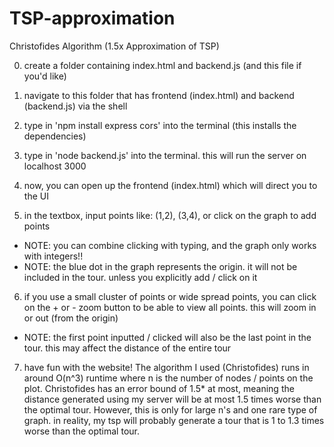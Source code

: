 # TSP-approximation
Christofides Algorithm (1.5x Approximation of TSP)

0. create a folder containing index.html and backend.js (and this file if you'd like)

1. navigate to this folder that has frontend (index.html) and backend (backend.js) via the shell

2. type in 'npm install express cors' into the terminal (this installs the dependencies)

3. type in 'node backend.js' into the terminal. this will run the server on localhost 3000

4. now, you can open up the frontend (index.html) which will direct you to the UI

5. in the textbox, input points like: (1,2), (3,4), or click on the graph to add points

  - NOTE: you can combine clicking with typing, and the graph only works with integers!!
  - NOTE: the blue dot in the graph represents the origin. it will not be included in the tour. 
          unless you explicitly add / click on it

6. if you use a small cluster of points or wide spread points, you can click on the + or - 
   zoom button to be able to view all points. this will zoom in or out (from the origin)

  - NOTE: the first point inputted / clicked will also be the last point in the tour. this may 
          affect the distance of the entire tour

7. have fun with the website! The algorithm I used (Christofides) runs in around O(n^3) runtime
   where n is the number of nodes / points on the plot. Christofides has an error bound of 1.5*
   at most, meaning the distance generated using my server will be at most 1.5 times worse than
   the optimal tour. However, this is only for large n's and one rare type of graph. in reality,
   my tsp will probably generate a tour that is 1 to 1.3 times worse than the optimal tour. 
